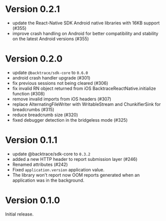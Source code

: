 # Version 0.2.1

-   update the React-Native SDK Android native libraries with 16KB support (#355)
-   improve crash handling on Android for better compatibility and stability on the latest Android versions (#355)

# Version 0.2.0

-   update `@backtrace/sdk-core` to `0.6.0`
-   android crash handler upgrade (#301)
-   fix previous sessions not being cleared (#306)
-   fix invalid RN object returned from iOS BacktraceReactNative.initialize function (#308)
-   remove invalid imports from iOS headers (#307)
-   replace AlternatingFileWriter with WritableStream and ChunkifierSink for breadcrumbs (#315)
-   reduce breadcrumb size (#320)
-   fixed debugger detection in the bridgeless mode (#325)

# Version 0.1.1

-   update @backtrace/sdk-core to `0.3.2`
-   added a new HTTP header to report submission layer (#246)
-   Renamed attributes (#242)
-   Fixed `application.version` application value.
-   The library won't report now OOM reports generated when an application was in the background.

# Version 0.1.0

Initial release.
